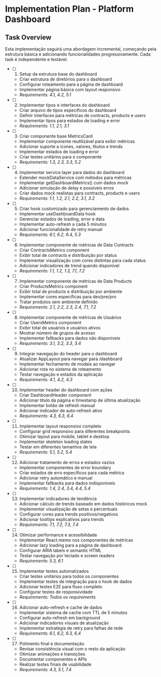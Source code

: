 # Implementation Plan - Platform Dashboard

## Task Overview

Esta implementação seguirá uma abordagem incremental, começando pela estrutura básica e adicionando funcionalidades progressivamente. Cada task é independente e testável.

- [ ] 1. Setup da estrutura base do dashboard
  - Criar estrutura de diretórios para o dashboard
  - Configurar roteamento para a página de dashboard
  - Implementar página básica com layout responsivo
  - _Requirements: 4.1, 4.2, 5.1_

- [ ] 2. Implementar tipos e interfaces do dashboard
  - Criar arquivo de tipos específicos do dashboard
  - Definir interfaces para métricas de contracts, products e users
  - Implementar tipos para estados de loading e error
  - _Requirements: 1.1, 2.1, 3.1_

- [ ] 3. Criar componente base MetricsCard
  - Implementar componente reutilizável para exibir métricas
  - Adicionar suporte a ícones, valores, títulos e trends
  - Implementar estados de loading e error
  - Criar testes unitários para o componente
  - _Requirements: 1.3, 2.3, 3.3, 5.2_

- [ ] 4. Implementar service layer para dados do dashboard
  - Estender mockDataService com métodos para métricas
  - Implementar getDashboardMetrics() com dados mock
  - Adicionar simulação de delay e possíveis erros
  - Criar dados mock realistas para contracts, products e users
  - _Requirements: 1.1, 1.2, 2.1, 2.2, 3.1, 3.2_

- [ ] 5. Criar hook customizado para gerenciamento de dados
  - Implementar useDashboardData hook
  - Gerenciar estados de loading, error e data
  - Implementar auto-refresh a cada 5 minutos
  - Adicionar funcionalidade de retry manual
  - _Requirements: 6.1, 6.2, 6.4, 5.3_

- [ ] 6. Implementar componente de métricas de Data Contracts
  - Criar ContractsMetrics component
  - Exibir total de contracts e distribuição por status
  - Implementar visualização com cores distintas para cada status
  - Adicionar indicadores de trend quando disponível
  - _Requirements: 1.1, 1.2, 1.3, 7.1, 7.2_

- [ ] 7. Implementar componente de métricas de Data Products
  - Criar ProductsMetrics component
  - Exibir total de products e distribuição por ambiente
  - Implementar cores específicas para dev/pre/pro
  - Tratar produtos sem ambiente definido
  - _Requirements: 2.1, 2.2, 2.3, 2.4, 7.1, 7.2_

- [ ] 8. Implementar componente de métricas de Usuários
  - Criar UsersMetrics component
  - Exibir total de usuários e usuários ativos
  - Mostrar número de grupos de acesso
  - Implementar fallbacks para dados não disponíveis
  - _Requirements: 3.1, 3.2, 3.3, 3.4_

- [ ] 9. Integrar navegação do header para o dashboard
  - Atualizar AppLayout para navegar para /dashboard
  - Implementar fechamento de modais ao navegar
  - Adicionar rota no sistema de roteamento
  - Testar navegação e estados da aplicação
  - _Requirements: 4.1, 4.2, 4.3_

- [ ] 10. Implementar header do dashboard com ações
  - Criar DashboardHeader component
  - Adicionar título da página e timestamp de última atualização
  - Implementar botão de refresh manual
  - Adicionar indicador de auto-refresh ativo
  - _Requirements: 4.3, 6.3, 6.4_

- [ ] 11. Implementar layout responsivo completo
  - Configurar grid responsivo para diferentes breakpoints
  - Otimizar layout para mobile, tablet e desktop
  - Implementar skeleton loading states
  - Testar em diferentes tamanhos de tela
  - _Requirements: 5.1, 5.2, 5.4_

- [ ] 12. Adicionar tratamento de erros e estados vazios
  - Implementar componentes de error boundary
  - Criar estados de erro específicos para cada métrica
  - Adicionar retry automático e manual
  - Implementar fallbacks para dados indisponíveis
  - _Requirements: 1.4, 2.4, 3.4, 4.4, 5.4_

- [ ] 13. Implementar indicadores de tendência
  - Adicionar cálculo de trends baseado em dados históricos mock
  - Implementar visualização de setas e percentuais
  - Configurar cores para trends positivos/negativos
  - Adicionar tooltips explicativos para trends
  - _Requirements: 7.1, 7.2, 7.3, 7.4_

- [ ] 14. Otimizar performance e acessibilidade
  - Implementar React.memo nos componentes de métricas
  - Adicionar lazy loading para a página de dashboard
  - Configurar ARIA labels e semantic HTML
  - Testar navegação por teclado e screen readers
  - _Requirements: 5.3, 6.1_

- [ ] 15. Implementar testes automatizados
  - Criar testes unitários para todos os componentes
  - Implementar testes de integração para o hook de dados
  - Adicionar testes E2E para fluxo completo
  - Configurar testes de responsividade
  - _Requirements: Todos os requirements_

- [ ] 16. Adicionar auto-refresh e cache de dados
  - Implementar sistema de cache com TTL de 5 minutos
  - Configurar auto-refresh em background
  - Adicionar indicadores visuais de atualização
  - Implementar estratégia de retry para falhas de rede
  - _Requirements: 6.1, 6.2, 6.3, 6.4_

- [ ] 17. Polimento final e documentação
  - Revisar consistência visual com o resto da aplicação
  - Otimizar animações e transições
  - Documentar componentes e APIs
  - Realizar testes finais de usabilidade
  - _Requirements: 4.3, 5.1, 7.4_